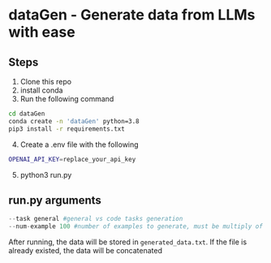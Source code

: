 # dataGen - Generate data from LLMs with ease

## Steps
1) Clone this repo
2) install conda
3) Run the following command
```bash
cd dataGen
conda create -n 'dataGen' python=3.8
pip3 install -r requirements.txt
```
4) Create a .env file with the following
```bash
OPENAI_API_KEY=replace_your_api_key
```
5) python3 run.py

## run.py arguments
```python
--task general #general vs code tasks generation
--num-example 100 #number of examples to generate, must be multiply of 10
```
After running, the data will be stored in `generated_data.txt`. If the file is already existed, the data will be concatenated